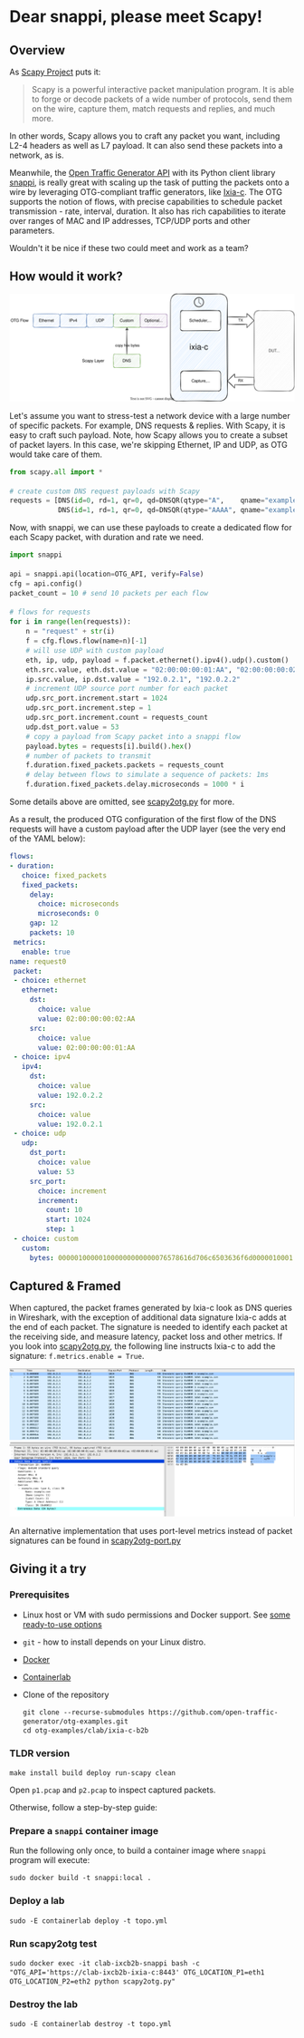 # Dear snappi, please meet Scapy!

## Overview

As [Scapy Project](https://scapy.net/) puts it:

> Scapy is a powerful interactive packet manipulation program. It is able to forge or decode packets of a wide number of protocols, send them on the wire, capture them, match requests and replies, and much more.

In other words, Scapy allows you to craft any packet you want, including L2-4 headers as well as L7 payload. It can also send these packets into a network, as is.

Meanwhile, the [Open Traffic Generator API](https://otg.dev) with its Python client library [snappi](https://snappi.dev), is really great with scaling up the task of putting the packets onto a wire by leveraging OTG-compliant traffic generators, like [Ixia-c](https://ixia-c.dev). The OTG supports the notion of flows, with precise capabilities to schedule packet transmission - rate, interval, duration. It also has rich capabilities to iterate over ranges of MAC and IP addresses, TCP/UDP ports and other parameters.

Wouldn't it be nice if these two could meet and work as a team?

## How would it work?

![Scapy as a custom payload for snappi](scapy-snappi.svg)

Let's assume you want to stress-test a network device with a large number of specific packets. For example, DNS requests & replies. With Scapy, it is easy to craft such payload. Note, how Scapy allows you to create a subset of packet layers. In this case, we're skipping Ethernet, IP and UDP, as OTG would take care of them.

```Python
from scapy.all import *

# create custom DNS request payloads with Scapy
requests = [DNS(id=0, rd=1, qr=0, qd=DNSQR(qtype="A",    qname="example.com")),
            DNS(id=1, rd=1, qr=0, qd=DNSQR(qtype="AAAA", qname="example.com"))]
```

Now, with snappi, we can use these payloads to create a dedicated flow for each Scapy packet, with duration and rate we need.

```Python
import snappi

api = snappi.api(location=OTG_API, verify=False)
cfg = api.config()
packet_count = 10 # send 10 packets per each flow

# flows for requests
for i in range(len(requests)): 
    n = "request" + str(i)
    f = cfg.flows.flow(name=n)[-1]
    # will use UDP with custom payload
    eth, ip, udp, payload = f.packet.ethernet().ipv4().udp().custom()
    eth.src.value, eth.dst.value = "02:00:00:00:01:AA", "02:00:00:00:02:AA"
    ip.src.value, ip.dst.value = "192.0.2.1", "192.0.2.2"
    # increment UDP source port number for each packet
    udp.src_port.increment.start = 1024
    udp.src_port.increment.step = 1
    udp.src_port.increment.count = requests_count
    udp.dst_port.value = 53
    # copy a payload from Scapy packet into a snappi flow
    payload.bytes = requests[i].build().hex() 
    # number of packets to transmit
    f.duration.fixed_packets.packets = requests_count
    # delay between flows to simulate a sequence of packets: 1ms
    f.duration.fixed_packets.delay.microseconds = 1000 * i
```

 Some details above are omitted, see [scapy2otg.py](scapy2otg.py) for more.

 As a result, the produced OTG configuration of the first flow of the DNS requests will have a custom payload after the UDP layer (see the very end of the YAML below):

 ```Yaml
flows:
- duration:
    choice: fixed_packets
    fixed_packets:
      delay:
        choice: microseconds
        microseconds: 0
      gap: 12
      packets: 10
  metrics:
    enable: true
name: request0
  packet:
  - choice: ethernet
    ethernet:
      dst:
        choice: value
        value: 02:00:00:00:02:AA
      src:
        choice: value
        value: 02:00:00:00:01:AA
  - choice: ipv4
    ipv4:
      dst:
        choice: value
        value: 192.0.2.2
      src:
        choice: value
        value: 192.0.2.1
  - choice: udp
    udp:
      dst_port:
        choice: value
        value: 53
      src_port:
        choice: increment
        increment:
          count: 10
          start: 1024
          step: 1
  - choice: custom
    custom:
      bytes: 000001000001000000000000076578616d706c6503636f6d0000010001
```

## Captured & Framed

When captured, the packet frames generated by Ixia-c look as DNS queries in Wireshark, with the exception of additional data signature Ixia-c adds at the end of each packet. The signature is needed to identify each packet at the receiving side, and measure latency, packet loss and other metrics. If you look into [scapy2otg.py](scapy2otg.py), the following line instructs Ixia-c to add the signature: `f.metrics.enable = True`.

![DNS Requests Capture](p2_pcap.png)

An alternative implementation that uses port-level metrics instead of packet signatures can be found in [scapy2otg-port.py](scapy2otg-port.py)

## Giving it a try

### Prerequisites

* Linux host or VM with sudo permissions and Docker support. See [some ready-to-use options](README.md#options-for-linux-vm-deployment-for-containerlab)
* `git` - how to install depends on your Linux distro.
* [Docker](https://docs.docker.com/engine/install/)
* [Containerlab](https://containerlab.dev/install/)
* Clone of the repository

    ```Shell
    git clone --recurse-submodules https://github.com/open-traffic-generator/otg-examples.git
    cd otg-examples/clab/ixia-c-b2b
    ```
### TLDR version

```Shell
make install build deploy run-scapy clean
```

Open `p1.pcap` and `p2.pcap` to inspect captured packets.

Otherwise, follow a step-by-step guide:

### Prepare a `snappi` container image

Run the following only once, to build a container image where `snappi` program will execute:

```Shell
sudo docker build -t snappi:local .
```

### Deploy a lab

```Shell
sudo -E containerlab deploy -t topo.yml
```

### Run scapy2otg test

```Shell
sudo docker exec -it clab-ixcb2b-snappi bash -c "OTG_API='https://clab-ixcb2b-ixia-c:8443' OTG_LOCATION_P1=eth1 OTG_LOCATION_P2=eth2 python scapy2otg.py"
```

### Destroy the lab

```Shell
sudo -E containerlab destroy -t topo.yml
```

